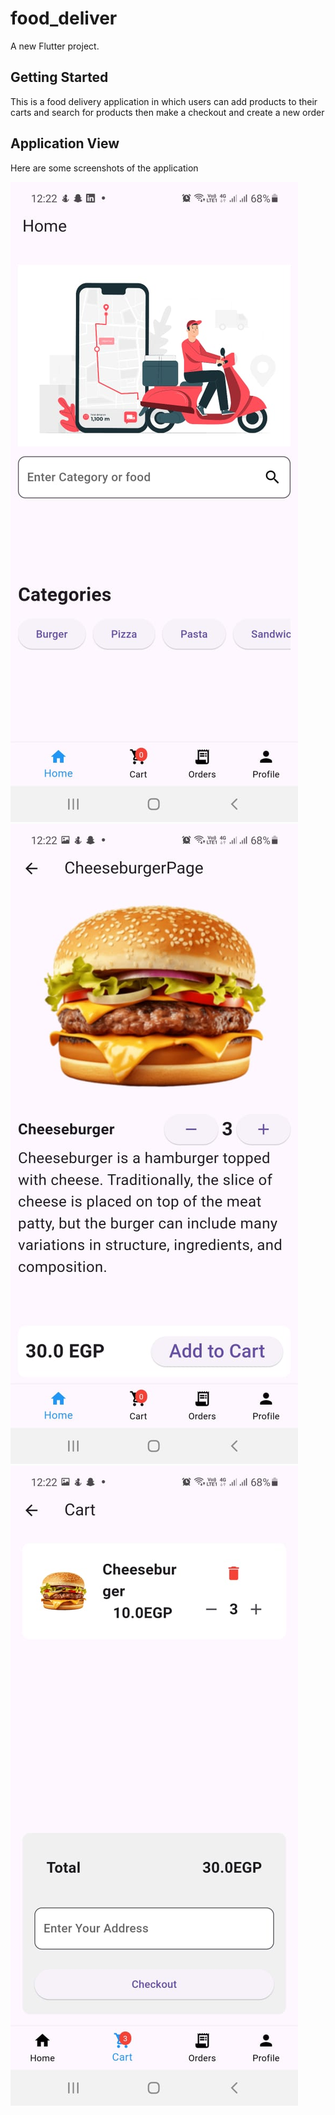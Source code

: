 # food_deliver

A new Flutter project.

## Getting Started

This is a food delivery application in which users can add products to their carts and search for products then make a checkout and create a new order

## Application View
Here are some screenshots of the application


![Example Image](./deployImages/dep1.jpeg)
![Example Image](./deployImages/dep2.jpeg)
![Example Image](./deployImages/dep3.jpeg)



